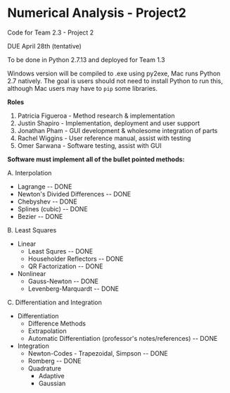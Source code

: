 # Numerical Analysis - Project2

Code for Team 2.3 - Project 2

DUE April 28th (tentative)

To be done in Python 2.7.13 and deployed for Team 1.3

Windows version will be compiled to .exe using py2exe, Mac runs Python 2.7 natively. The goal is users should not need to install Python to run this, although Mac users may have to `pip` some libraries.


**Roles**

 1. Patricia Figueroa - Method research & implementation
 2. Justin Shapiro - Implementation, deployment and user support
 3. Jonathan Pham - GUI development & wholesome integration of parts
 4. Rachel Wiggins - User reference manual, assist with testing
 5. Omer Sarwana - Software testing, assist with GUI

**Software must implement all of the bullet pointed methods:**

A. Interpolation

 - Lagrange -- DONE
 - Newton's Divided Differences -- DONE
 - Chebyshev -- DONE
 - Splines (cubic) -- DONE
 - Bezier -- DONE

B. Least Squares

 - Linear
    - Least Squres -- DONE
    - Householder Reflectors -- DONE
    - QR Factorization -- DONE
 - Nonlinear
    - Gauss-Newton -- DONE
    - Levenberg-Marquardt -- DONE

C. Differentiation and Integration

 - Differentiation
	 - Difference Methods
	 - Extrapolation
	 - Automatic Differentiation (professor's notes/references) -- DONE
 - Integration
	 - Newton-Codes - Trapezoidal, Simpson -- DONE
	 - Romberg -- DONE
	 - Quadrature
        - Adaptive
        - Gaussian
